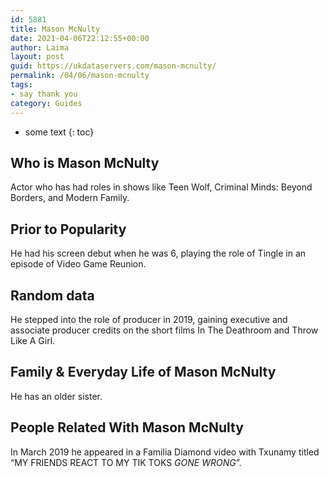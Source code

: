 ```yaml
---
id: 5881
title: Mason McNulty
date: 2021-04-06T22:12:55+00:00
author: Laima
layout: post
guid: https://ukdataservers.com/mason-mcnulty/
permalink: /04/06/mason-mcnulty
tags:
- say thank you
category: Guides
---
```


* some text
{: toc}


## Who is Mason McNulty
                  
                  
                  
Actor who has had roles in shows like Teen Wolf, Criminal Minds: Beyond Borders, and Modern Family. 
                  
              
            
              
            
                
                
                
## Prior to Popularity
                  
                  
                  
He had his screen debut when he was 6, playing the role of Tingle in an episode of Video Game Reunion. 
                  
              
            
              
            
                
                
                
## Random data
                  
                  
                  
He stepped into the role of producer in 2019, gaining executive and associate producer credits on the short films In The Deathroom and Throw Like A Girl. 
                  
              
            
              
            
                
                
                
## Family & Everyday Life of Mason McNulty
                  
                  
                  
He has an older sister. 
                  
              
            
              
            
                
                
                
## People Related With Mason McNulty
                  
                  
                  
In March 2019 he appeared in a Familia Diamond video with Txunamy titled &#8220;MY FRIENDS REACT TO MY TIK TOKS *GONE WRONG*&#8221;. 
                  
              
            
              
            
                
              
            
              
              
            
            
              
            
          
          
          